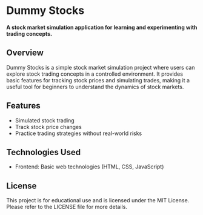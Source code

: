# Dummy Stocks

**A stock market simulation application for learning and experimenting with trading concepts.**

## Overview
Dummy Stocks is a simple stock market simulation project where users can explore stock trading concepts in a controlled environment. It provides basic features for tracking stock prices and simulating trades, making it a useful tool for beginners to understand the dynamics of stock markets.

## Features
- Simulated stock trading
- Track stock price changes
- Practice trading strategies without real-world risks

## Technologies Used
- Frontend: Basic web technologies (HTML, CSS, JavaScript)

## License
This project is for educational use and is licensed under the MIT License. Please refer to the LICENSE file for more details.
